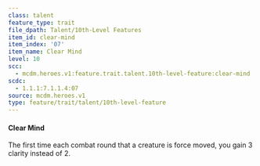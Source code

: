 ```yaml
---
class: talent
feature_type: trait
file_dpath: Talent/10th-Level Features
item_id: clear-mind
item_index: '07'
item_name: Clear Mind
level: 10
scc:
  - mcdm.heroes.v1:feature.trait.talent.10th-level-feature:clear-mind
scdc:
  - 1.1.1:7.1.1.4:07
source: mcdm.heroes.v1
type: feature/trait/talent/10th-level-feature
---
```


#### Clear Mind

The first time each combat round that a creature is force moved, you gain 3 clarity instead of 2.
